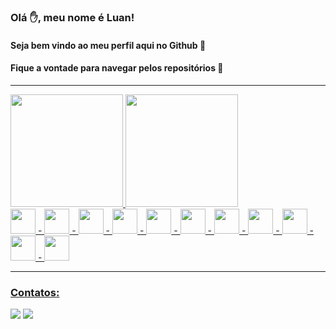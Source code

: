 ### Olá ✋, meu nome é Luan!
#### Seja bem vindo ao meu perfil aqui no Github 👊
#### Fique a vontade para navegar pelos repositórios 🤝

<hr/>

<div>
  <a href="https://github.com/luangust4vo">
  <img height="180em" src="https://github-readme-stats.vercel.app/api/top-langs/?username=luangust4vo&layout=compact&langs_count=7&theme=dracula"/>
  <img height="180em" src="https://github-readme-stats.vercel.app/api?username=luangust4vo&show_icons=true&theme=dracula&include_all_commits=true&count_private=true"/>
</div>


<div>
  <img src="https://cdn.jsdelivr.net/gh/devicons/devicon/icons/javascript/javascript-original.svg" width="40" heigth="40"/> -
  <img src="https://cdn.jsdelivr.net/gh/devicons/devicon/icons/php/php-original.svg" width="40" heigth="40"/> -
  <img src="https://cdn.jsdelivr.net/gh/devicons/devicon/icons/c/c-original.svg" width="40" heigth="40"/> -
  <img src="https://cdn.jsdelivr.net/gh/devicons/devicon/icons/java/java-original.svg" width="40" heigth="40"/> -
  <img src="https://cdn.jsdelivr.net/gh/devicons/devicon/icons/flutter/flutter-original.svg" width="40" heigth="40"/> -
  <img src="https://cdn.jsdelivr.net/gh/devicons/devicon/icons/dart/dart-original.svg" width="40" heigth="40"/> -
  <img src="https://cdn.jsdelivr.net/gh/devicons/devicon/icons/html5/html5-original.svg" width="40" heigth="40"/> -
  <img src="https://cdn.jsdelivr.net/gh/devicons/devicon/icons/css3/css3-original.svg" width="40" heigth="40"/> -
  <img src="https://cdn.jsdelivr.net/gh/devicons/devicon/icons/cplusplus/cplusplus-original.svg" width="40" heigth="40"/> -
  <img src="https://cdn.jsdelivr.net/gh/devicons/devicon/icons/mongodb/mongodb-original-wordmark.svg" width="40" heigth="40"/> -
  <img src="https://cdn.jsdelivr.net/gh/devicons/devicon/icons/nodejs/nodejs-original-wordmark.svg" width="40" heigth="40"/>
</div>
<hr>

### Contatos:

<div>
<a href="https://instagram.com/gustaluan09" target="_blank"><img src="https://img.shields.io/badge/-Instagram-%23E4405F?style=for-the-badge&logo=instagram&logoColor=white" target="_blank"></a>
<a href = "mailto:gluan09gusta@gmail.com"><img src="https://img.shields.io/badge/Gmail-D14836?style=for-the-badge&logo=gmail&logoColor=white" target="_blank"></a>   
</div>

